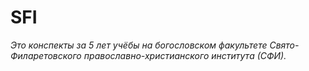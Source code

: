 # SFI

_Это конспекты за 5 лет учёбы на богословском факультете Свято-Филаретовского православно-христианского института (СФИ)._
